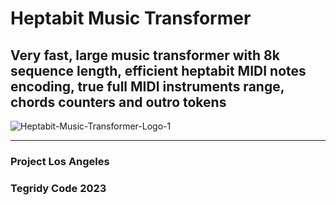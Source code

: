 # Heptabit Music Transformer
## Very fast, large music transformer with 8k sequence length, efficient heptabit MIDI notes encoding, true full MIDI instruments range, chords counters and outro tokens

![Heptabit-Music-Transformer-Logo-1](https://github.com/asigalov61/Heptabit-Music-Transformer/assets/56325539/386c72fc-f049-4722-b968-5ed3ac6712cc)

***

### Project Los Angeles
### Tegridy Code 2023
